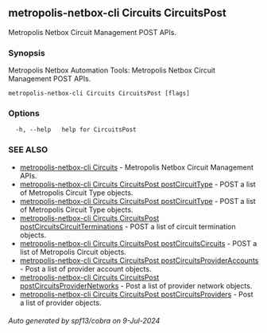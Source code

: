 ## metropolis-netbox-cli Circuits CircuitsPost

Metropolis Netbox Circuit Management POST APIs.

### Synopsis


Metropolis Netbox Automation Tools:
  Metropolis Netbox Circuit Management POST APIs.

```
metropolis-netbox-cli Circuits CircuitsPost [flags]
```

### Options

```
  -h, --help   help for CircuitsPost
```

### SEE ALSO

* [metropolis-netbox-cli Circuits]()	 - Metropolis Netbox Circuit Management APIs.
* [metropolis-netbox-cli Circuits CircuitsPost postCircuitType]()	 - POST a list of Metropolis Circuit Type objects.
* [metropolis-netbox-cli Circuits CircuitsPost postCircuitType]()	 - POST a list of Metropolis Circuit Type objects.
* [metropolis-netbox-cli Circuits CircuitsPost postCircuitsCircuitTerminations]()	 - POST a list of circuit termination objects.
* [metropolis-netbox-cli Circuits CircuitsPost postCircuitsCircuits]()	 - POST a list of Metropolis Circuit objects.
* [metropolis-netbox-cli Circuits CircuitsPost postCircuitsProviderAccounts]()	 - Post a list of provider account objects.
* [metropolis-netbox-cli Circuits CircuitsPost postCircuitsProviderNetworks]()	 - Post a list of provider network objects.
* [metropolis-netbox-cli Circuits CircuitsPost postCircuitsProviders]()	 - Post a list of provider objects.

###### Auto generated by spf13/cobra on 9-Jul-2024
